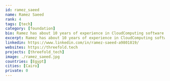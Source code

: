 ```yaml
---
id: ramez_saeed
name: Ramez Saeed
rank: 4
tags: [tech]
category: [foundation]
bio: Ramez has about 10 years of experience in CloudComputing software. He joined Kristof and his team on 2008, Started in Q-layer, Amplidata, GiG and currently TFtech. Currently Ramez is working as a quality control and operations teamleader. Engineer fell in love with Threefold Threefold is the upcoming internet future, we are creating conscious futures together.
excerpt: Ramez has about 10 years of experience in CloudComputing software.
linkedin: https://www.linkedin.com/in/ramez-saeed-a9801819/
websites: https://threefold.tech
projects: [threefold_tech]
image: ./ramez_saeed.jpg
countries: [Egypt]
cities: [Cairo]
private: 0
---
```

